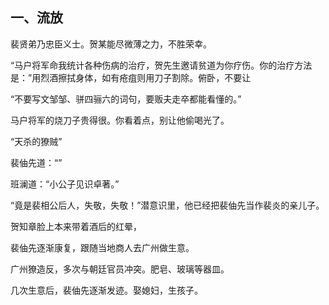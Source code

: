 ## 一、流放

  
  

裴贤弟乃忠臣义士。贺某能尽微薄之力，不胜荣幸。

  

“马户将军命我统计各种伤病的治疗，贺先生邀请贫道为你疗伤。你的治疗方法是：”用烈酒擦拭身体，如有疮疽则用刀子割除。俯卧，不要让


“不要写文邹邹、骈四骊六的词句，要贩夫走卒都能看懂的。”

  

马户将军的烧刀子贵得很。你看着点，别让他偷喝光了。

“天杀的獠贼”

裴伷先道：“”

班澜道：“小公子见识卓著。”

“竟是裴相公后人，失敬，失敬！”潜意识里，他已经把裴伷先当作裴炎的亲儿子。



贺知章脸上本来带着酒后的红晕，

裴伷先逐渐康复，跟随当地商人去广州做生意。

广州獠造反，多次与朝廷官员冲突。肥皂、玻璃等器皿。

几次生意后，裴伷先逐渐发迹。娶媳妇，生孩子。

